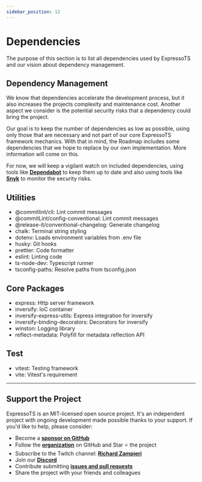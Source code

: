 ```yaml
---
sidebar_position: 12
---
```


# Dependencies

The purpose of this section is to list all dependencies used by ExpressoTS and our vision about dependency management.

## Dependency Management

We know that dependencies accelerate the development process, but it also increases the projects complexity and maintenance cost. Another aspect we consider is the potential security risks that a dependency could bring the project.

Our goal is to keep the number of dependencies as low as possible, using only those that are necessary and not part of our core ExpressoTS framework mechanics. With that in mind, the Roadmap includes some  dependencies that we hope to replace by our own implementation. More information will come on this.

For now, we will keep a vigilant watch on included dependencies, using tools like **[Dependabot](https://dependabot.com/)** to keep them up to date and also using tools like **[Snyk](https://snyk.io/)** to monitor the security risks.

## Utilities

- @commitlint/cli: Lint commit messages
- @commitLint/config-conventional: Lint commit messages
- @release-it/conventional-changelog: Generate changelog
- chalk: Terminal string styling
- dotenv: Loads environment variables from .env file
- husky: Git hooks
- prettier: Code formatter
- eslint: Linting code
- ts-node-dev: Typescript runner
- tsconfig-paths: Resolve paths from tsconfig.json

## Core Packages

- express: Http server framework
- inversify: IoC container
- inversify-express-utils: Express integration for inversify
- inversify-binding-decorators: Decorators for inversify
- winston: Logging library
- reflect-metadata: Polyfill for metadata reflection API

## Test

- vitest: Testing framework
- vite: Vitest's requirement

---

## Support the Project

ExpressoTS is an MIT-licensed open source project. It's an independent project with ongoing development made possible thanks to your support. If you'd like to help, please consider:

- Become a **[sponsor on GitHub](https://github.com/sponsors/expressots)**
- Follow the **[organization](https://github.com/expressots)** on GitHub and Star ⭐ the project
- Subscribe to the Twitch channel: **[Richard Zampieri](https://www.twitch.tv/richardzampieri)**
- Join our **[Discord](https://discord.com/invite/PyPJfGK)**
- Contribute submitting **[issues and pull requests](https://github.com/expressots/expressots/issues/new/choose)**
- Share the project with your friends and colleagues